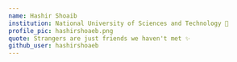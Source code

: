 ```yaml
---
name: Hashir Shoaib
institution: National University of Sciences and Technology 🚩
profile_pic: hashirshoaeb.png
quote: Strangers are just friends we haven't met ✨
github_user: hashirshoaeb
---
```

